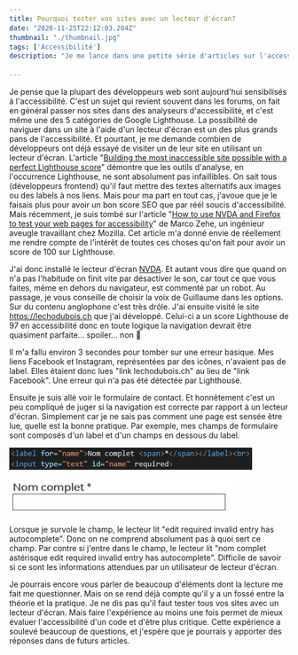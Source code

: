```yaml
---
title: Pourquoi tester vos sites avec un lecteur d'écran?
date: "2020-11-25T22:12:03.284Z"
thumbnail: "./thumbnail.jpg"
tags: ['Accessibilité']
description: "Je me lance dans une petite série d'articles sur l'accessibilité. Je commence par un des grands concernés de ce domaine: les lecteurs d'écran."

---
```


Je pense que la plupart des développeurs web sont aujourd'hui sensibilisés à l'accessibilité. C'est un sujet qui revient souvent dans les forums, on fait en général passer nos sites dans des analyseurs d'accessibilité, et c'est même une des 5 catégories de Google Lighthouse. La possibilité de naviguer dans un site à l'aide d'un lecteur d'écran est un des plus grands pans de l'accessibilité. Et pourtant, je me demande combien de développeurs ont déjà essayé de visiter un de leur site en utilisant un lecteur d'écran. L'article "[Building the most inaccessible site possible with a perfect Lighthouse score](https://www.matuzo.at/blog/building-the-most-inaccessible-site-possible-with-a-perfect-lighthouse-score/)" démontre que les outils d'analyse, en l'occurrence Lighthouse, ne sont absolument pas infaillibles. On sait tous (développeurs frontend) qu'il faut mettre des textes alternatifs aux images ou des labels à nos liens. Mais pour ma part en tout cas, j'avoue que je le faisais plus pour avoir un bon score SEO que par réél soucis d'accessibilité. Mais récemment, je suis tombé sur l'article "[How to use NVDA and Firefox to test your web pages for accessibility](https://www.marcozehe.de/how-to-use-nvda-and-firefox-to-test-your-web-pages-for-accessibility/)" de Marco Zehe, un ingénieur aveugle travaillant chez Mozilla. Cet article m'a donné envie de réellement me rendre compte de l'intérêt de toutes ces choses qu'on fait pour avoir un score de 100 sur Lighthouse.

J'ai donc installé le lecteur d'écran [NVDA](https://www.nvaccess.org/). Et autant vous dire que quand on n'a pas l'habitude on finit vite par désactiver le son, car tout ce que vous faites, même en dehors du navigateur, est commenté par un robot. Au passage, je vous conseille de choisir la voix de Guillaume dans les options. Sur du contenu anglophone c'est très drôle. J'ai ensuite visité le site https://lechodubois.ch que j'ai développé. Celui-ci a un score Lighthouse de 97 en accessibilité donc en toute logique la navigation devrait être quasiment parfaite... spoiler... non 🙂

Il m'a fallu environ 3 secondes pour tomber sur une erreur basique. Mes liens Facebook et Instagram, représentées par des icônes, n'avaient pas de label. Elles étaient donc lues "link lechodubois.ch" au lieu de "link Facebook". Une erreur qui n'a pas été détectée par Lighthouse.

Ensuite je suis allé voir le formulaire de contact. Et honnêtement c'est un peu compliqué de juger si la navigation est correcte par rapport à un lecteur d'écran. Simplement car je ne sais pas comment une page est sensée être lue, quelle est la bonne pratique. Par exemple, mes champs de formulaire sont composés d'un label et d'un champs en dessous du label. 

![code](./code.jpg)

![champ](./champ.jpg)

Lorsque je survole le champ, le lecteur lit "edit required invalid entry has autocomplete". Donc on ne comprend absolument pas à quoi sert ce champ. Par contre si j'entre dans le champ, le lecteur lit "nom complet astérisque edit required invalid entry has autocomplete". Difficile de savoir si ce sont les informations attendues par un utilisateur de lecteur d'écran.

Je pourrais encore vous parler de beaucoup d'éléments dont la lecture me fait me questionner. Mais on se rend déjà compte qu'il y a un fossé entre la théorie et la pratique. Je ne dis pas qu'il faut tester tous vos sites avec un lecteur d'écran. Mais faire l'expérience au moins une fois permet de mieux évaluer l'accessibilité d'un code et d'être plus critique. Cette expérience a soulevé beaucoup de questions, et j'espère que je pourrais y apporter des réponses dans de futurs articles.